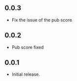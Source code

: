 ## 0.0.3

* Fix the issue of the pub score

## 0.0.2

* Pub score fixed

## 0.0.1

* Initial release.
